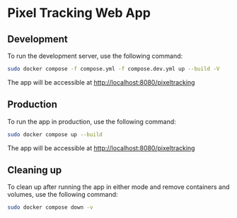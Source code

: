 # Pixel Tracking Web App

## Development

To run the development server, use the following command:

```sh
sudo docker compose -f compose.yml -f compose.dev.yml up --build -V
```

The app will be accessible at <http://localhost:8080/pixeltracking>

## Production

To run the app in production, use the following command:

```sh
sudo docker compose up --build
```

The app will be accessible at <http://localhost:8080/pixeltracking>

## Cleaning up

To clean up after running the app in either mode and remove containers and volumes, use the following command:

```sh
sudo docker compose down -v
```
